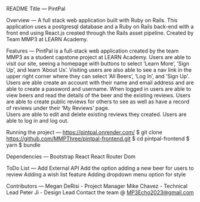 README
Title — PintPal

Overview — 
A full stack web application built with Ruby on Rails. This application uses a postgresql database and a Ruby on Rails back-end with a front end using React.js created through the Rails asset pipeline. Created by Team MMP3 at LEARN Academy.

Features — 
PintPal is a full-stack web application created by the team MMP3 as a student capstone project at LEARN Academy. 
Users are able to visit our site, seeing a homepage with buttons to select ‘Learn More’, ‘Sign Up’, and learn ‘About Us’. 
Visiting users are also able to see a nav link in the upper right corner where they can select ‘All Beers’,  ‘Log In’, and ‘Sign Up’.
Users are able create an account with their name and email address and are able to create a password and username.
When logged in users are able to view beers and read the details of the beer and the existing reviews. Users are able to create public reviews for others to see as well as have a record of reviews under their ‘My Reviews’ page.  
Users are able to edit and delete existing reviews they created. 
Users are able to log in and log out.


Running the project — 
https://pintpal.onrender.com/
$ git clone https://github.com/MMPThree/pintpal-frontend.git
$ cd pintpal-frontend
$ yarn
$ bundle


Dependencies — 
Bootstrap
React
React Router Dom

ToDo List —
Add External API
Add the option adding a new beer for users to review
Adding a wish list feature
Adding dropdown menu option for style

Contributors —
Megan DeRisi - Project Manager
Mike Chavez - Technical Lead
Peter Ji - Design Lead
Contact the team @ MP3Echo2023@gmail.com

